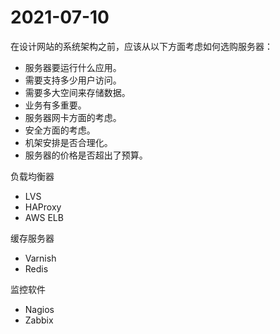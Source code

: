 # 2021-07-10

在设计网站的系统架构之前，应该从以下方面考虑如何选购服务器：
- 服务器要运行什么应用。
- 需要支持多少用户访问。
- 需要多大空间来存储数据。
- 业务有多重要。
- 服务器网卡方面的考虑。
- 安全方面的考虑。
- 机架安排是否合理化。
- 服务器的价格是否超出了预算。

负载均衡器
- LVS
- HAProxy
- AWS ELB

缓存服务器
- Varnish
- Redis

监控软件
- Nagios
- Zabbix